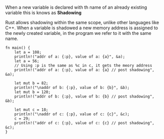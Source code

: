 When a new variable is declared with th name of an already existing variable this is knows as **Shadowing**

Rust allows shadowing within the same scope, unlike other languages like C++. When a variable is shadowed a new memory address is assigned to the newly created variable, in the program we refer to it with the same name.

```
fn main() {
    let a = 108;
    println!("addr of a: {:p}, value of a: {a}", &a);
    let a = 56;
    // Using :p is the same as %c in c, it gets the meory address
    println!("addr of a: {:p}, value of a: {a} // post shadowing", &a);

    let mut b = 82;
    println!("\naddr of b: {:p}, value of b: {b}", &b);
    let mut b = 120;
    println!("addr of b: {:p}, value of b: {b} // post shadowing", &b);

    let mut c = 18;
    println!("\naddr of c: {:p}, value of c: {c}", &c);
    c = 29;
    println!("addr of c: {:p}, value of c: {c} // post shadowing", &c);
}
```
